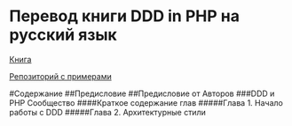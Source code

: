 Перевод книги DDD in PHP на русский язык
=
[Книга](https://leanpub.com/ddd-in-php)

[Репозиторий с примерами](https://github.com/dddinphp)

#Содержание
##Предисловие
##Предисловие от Авторов
###DDD и PHP Сообщество
####Краткое содержание глав
#####Глава 1. Начало работы с DDD
#####Глава 2. Архитектурные стили
